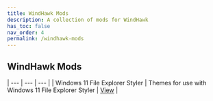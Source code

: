 ```yaml
---
title: WindHawk Mods
description: A collection of mods for WindHawk
has_toc: false
nav_order: 4
permalink: /windhawk-mods
---
```


## WindHawk Mods

| --- | --- | --- |
| Windows 11 File Explorer Styler | Themes for use with Windows 11 File Explorer Styler | [View][Windows11FileExplorerStyler] |  

<!-- ///////////////////////////////////////////////////////////////////////////////////////////////////////////////////////////////////////////////////// -->

[Windows11FileExplorerStyler]: /windhawk-mods/windows-11-file-explorer-styler

<!-- ///////////////////////////////////////////////////////////////////////////////////////////////////////////////////////////////////////////////////// -->
